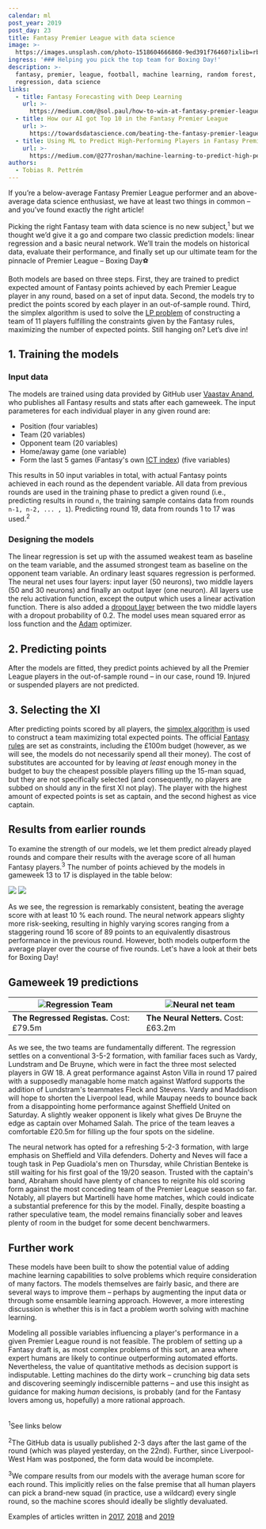 ```yaml
---
calendar: ml
post_year: 2019
post_day: 23
title: Fantasy Premier League with data science
image: >-
  https://images.unsplash.com/photo-1518604666860-9ed391f76460?ixlib=rb-1.2.1&ixid=eyJhcHBfaWQiOjEyMDd9&auto=format&fit=crop&w=1350&q=80
ingress: '### Helping you pick the top team for Boxing Day!'
description: >-
  fantasy, premier, league, football, machine learning, random forest, linear
  regression, data science
links:
  - title: Fantasy Forecasting with Deep Learning
    url: >-
      https://medium.com/@sol.paul/how-to-win-at-fantasy-premier-league-using-data-part-1-forecasting-with-deep-learning-bf121f38643a
  - title: How our AI got Top 10 in the Fantasy Premier League
    url: >-
      https://towardsdatascience.com/beating-the-fantasy-premier-league-game-with-python-and-data-science-cf62961281be
  - title: Using ML to Predict High-Performing Players in Fantasy Premier League
    url: >-
      https://medium.com/@277roshan/machine-learning-to-predict-high-performing-players-in-fantasy-premier-league-3c0de546b251
authors:
  - Tobias R. Pettrém
---
```

If you’re a below-average Fantasy Premier League performer and an above-average data science enthusiast, we have at least two things in common – and you’ve found exactly the right article!

Picking the right Fantasy team with data science is no new subject,<sup>1</sup> but we thought we’d give it a go and compare two classic prediction models: linear regression and a basic neural network. We’ll train the models on historical data, evaluate their performance, and finally set up our ultimate team for the pinnacle of Premier League – Boxing Day⚽

Both models are based on three steps. First, they are trained to predict expected amount of Fantasy points achieved by each Premier League player in any round, based on a set of input data. Second, the models try to predict the points scored by each player in an out-of-sample round. Third, the simplex algorithm is used to solve the [LP problem](https://brilliant.org/wiki/linear-programming) of constructing a team of 11 players fulfilling the constraints given by the Fantasy rules, maximizing the number of expected points. Still hanging on? Let’s dive in!

## 1. Training the models

### Input data

The models are trained using data provided by GitHub user [Vaastav Anand](https://github.com/vaastav/Fantasy-Premier-League), who publishes all Fantasy results and stats after each gameweek. The input parameteres for each individual player in any given round are:

* Position (four variables)
* Team (20 variables)
* Opponent team (20 variables)
* Home/away game (one variable)
* Form the last 5 games (Fantasy's own [ICT index](https://www.premierleague.com/news/65567)) (five variables)

This results in 50 input variables in total, with actual Fantasy points achieved in each round as the dependent variable. All data from previous rounds are used in the training phase to predict a given round (i.e., predicting results in round `n`, the training sample contains data from rounds `n-1, n-2, ... , 1`). Predicting round 19, data from rounds 1 to 17 was used.<sup>2</sup>

### Designing the models

The linear regression is set up with the assumed weakest team as baseline on the team variable, and the assumed strongest team as baseline on the opponent team variable. An ordinary least squares regression is performed. The neural net uses four layers: input layer (50 neurons), two middle layers (50 and 30 neurons) and finally an output layer (one neuron). All layers use the relu activation function, except the output which uses a linear activation function. There is also added a [dropout layer](https://towardsdatascience.com/machine-learning-part-20-dropout-keras-layers-explained-8c9f6dc4c9ab) between the two middle layers with a dropout probability of 0.2. The model uses mean squared error as loss function and the [Adam](https://keras.io/optimizers/#adam) optimizer.

## 2. Predicting points

After the models are fitted, they predict points achieved by all the Premier League players in the out-of-sample round – in our case, round 19. Injured or suspended players are not predicted.

## 3. Selecting the XI

After predicting points scored by all players, the [simplex algorithm](https://en.wikipedia.org/wiki/Simplex_algorithm) is used to construct a team maximizing total expected points. The official [Fantasy rules](https://fantasy.premierleague.com/help/rules) are set as constraints, including the £100m budget (however, as we will see, the models do not necessarily spend all their money). The cost of substitutes are accounted for by leaving _at least_ enough money in the budget to buy the cheapest possible players filling up the 15-man squad, but they are not specifically selected (and consequently, no players are subbed on should any in the first XI not play). The player with the highest amount of expected points is set as captain, and the second highest as vice captain.

## Results from earlier rounds

To examine the strength of our models, we let them predict already played rounds and compare their results with the average score of all human Fantasy players.<sup>3</sup> The number of points achieved by the models in gameweek 13 to 17 is displayed in the table below:

<img class="light-theme-image" src="/assets/models-performance.png" />

<img class="dark-theme-image" src="/assets/models-performance-dark.png" />

As we see, the regression is remarkably consistent, beating the average score with at least 10 % each round. The neural network appears slighty more risk-seeking, resulting in highly varying scores ranging from a staggering round 16 score of 89 points to an equivalently disastrous performance in the previous round. However, both models outperform the average player over the course of five rounds. Let's have a look at their bets for Boxing Day!

## Gameweek 19 predictions

| ![Regression Team](/assets/reg_pred_gw19.png) | ![Neural net team](/assets/nn_pred_gw19.png) |
| --------------------------------------------- | -------------------------------------------- |
| <b>The Regressed Registas.</b> Cost: £79.5m   | <b>The Neural Netters.</b> Cost: £63.2m      |

As we see, the two teams are fundamentally different. The regression settles on a conventional 3-5-2 formation, with familiar faces such as Vardy, Lundstram and De Bruyne, which were in fact the three most selected players in GW 18. A great performance against Aston Villa in round 17 paired with a supposedly managable home match against Watford supports the addition of Lundstram's teammates Fleck and Stevens. Vardy and Maddison will hope to shorten the Liverpool lead, while Maupay needs to bounce back from a disappointing home performance against Sheffield United on Saturday. A slightly weaker opponent is likely what gives De Bruyne the edge as captain over Mohamed Salah. The price of the team leaves a comfortable £20.5m for filling up the four spots on the sideline.

The neural network has opted for a refreshing 5-2-3 formation, with large emphasis on Sheffield and Villa defenders. Doherty and Neves will face a tough task in Pep Guadiola's men on Thursday, while Christian Benteke is still waiting for his first goal of the 19/20 season. Trusted with the captain's band, Abraham should have plenty of chances to reignite his old scoring form against the most conceding team of the Premier League season so far. Notably, all players but Martinelli have home matches, which could indicate a substantial preference for this by the model. Finally, despite boasting a rather speculative team, the model remains financially sober and leaves plenty of room in the budget for some decent benchwarmers.

## Further work

These models have been built to show the potential value of adding machine learning capabilities to solve problems which require consideration of many factors. The models themselves are fairly basic, and there are several ways to improve them – perhaps by augmenting the input data or through some ensamble learning approach. However, a more interesting discussion is whether this is in fact a problem worth solving with machine learning.

Modeling all possible variables influencing a player's performance in a given Premier League round is not feasible. The problem of setting up a Fantasy draft is, as most complex problems of this sort, an area where expert humans are likely to continue outperforming automated efforts. Nevertheless, the value of quantitative methods as decision support is indisputable. Letting machines do the dirty work – crunching big data sets and discovering seemingly indiscernible patterns – and use this insight as guidance for making <i>human</i> decisions, is probably (and for the Fantasy lovers among us, hopefully) a more rational approach.

|     |
| --- |

<sup>1</sup>See links below

<sup>2</sup>The GitHub data is usually published 2-3 days after the last game of the round (which was played yesterday, on the 22nd). Further, since Liverpool-West Ham was postponed, the form data would be incomplete.

<sup>3</sup>We compare results from our models with the average human score for each round. This implicitly relies on the false premise that all human players can pick a brand-new squad (in practice, use a wildcard) every single round, so the machine scores should ideally be slightly devaluated.

Examples of articles written in [2017](https://medium.com/@277roshan/machine-learning-to-predict-high-performing-players-in-fantasy-premier-league-3c0de546b251), [2018](https://towardsdatascience.com/beating-the-fantasy-premier-league-game-with-python-and-data-science-cf62961281be) and [2019](https://medium.com/@sol.paul/how-to-win-at-fantasy-premier-league-using-data-part-1-forecasting-with-deep-learning-bf121f38643a)
